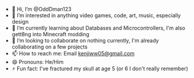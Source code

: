 - 👋 Hi, I’m @OddDman123
- 👀 I’m interested in anything video games, code, art, music, especially design
- 🌱 I’m currently learning about Databases and Microcontrollers, I'm also gett8ng into Minecraft modding
- 💞️ I’m looking to collaborate on nothing currently, I'm already collaborating on a few projects
- 📫 How to reach me: Email kenjiww05@gmail.com
- 😄 Pronouns: He/Him
- ⚡ Fun fact: I've fractured my skull at age 5 (or 6 I don't really remember)

<!---
OddDman123/OddDman123 is a ✨ special ✨ repository because its `README.md` (this file) appears on your GitHub profile.
You can click the Preview link to take a look at your changes.
--->
